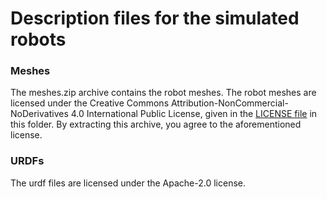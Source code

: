 # Description files for the simulated robots

### Meshes
The meshes.zip archive contains the robot meshes. The robot meshes are licensed under the Creative Commons Attribution-NonCommercial-NoDerivatives 4.0 International Public License, given in the [LICENSE file](https://github.com/softbankrobotics-research/qibullet/tree/master/qibullet/robot_data/LICENSE) in this folder. By extracting this archive, you agree to the aforementioned license.

### URDFs
The urdf files are licensed under the Apache-2.0 license.
